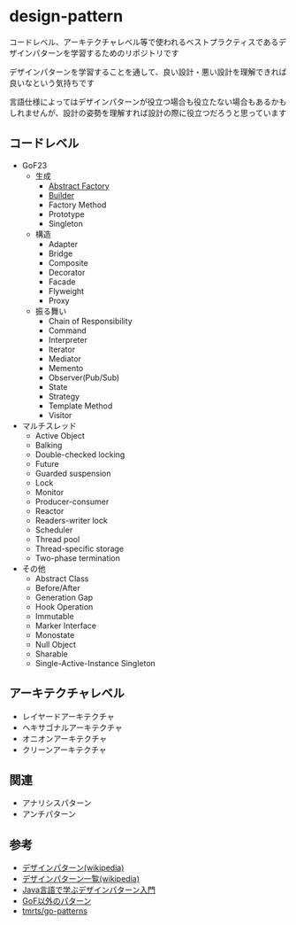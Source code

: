 # design-pattern

コードレベル、アーキテクチャレベル等で使われるベストプラクティスであるデザインパターンを学習するためのリポジトリです

デザインパターンを学習することを通して、良い設計・悪い設計を理解できれば良いなという気持ちです

言語仕様によってはデザインパターンが役立つ場合も役立たない場合もあるかもしれませんが、設計の姿勢を理解すれば設計の際に役立つだろうと思っています

## コードレベル
- GoF23
  - 生成
    - [Abstract Factory](/code/creational/abstract_factory/)
    - [Builder](/code/creational/builder/)
    - Factory Method
    - Prototype
    - Singleton
  - 構造
    - Adapter
    - Bridge
    - Composite
    - Decorator
    - Facade
    - Flyweight
    - Proxy
  - 振る舞い
    - Chain of Responsibility
    - Command
    - Interpreter
    - Iterator
    - Mediator
    - Memento
    - Observer(Pub/Sub)
    - State
    - Strategy
    - Template Method
    - Visitor
- マルチスレッド
  - Active Object
  - Balking
  - Double-checked locking
  - Future
  - Guarded suspension
  - Lock
  - Monitor
  - Producer-consumer
  - Reactor
  - Readers-writer lock
  - Scheduler
  - Thread pool
  - Thread-specific storage
  - Two-phase termination
- その他
  - Abstract Class
  - Before/After
  - Generation Gap
  - Hook Operation
  - Immutable
  - Marker Interface
  - Monostate
  - Null Object
  - Sharable
  - Single-Active-Instance Singleton

## アーキテクチャレベル
- レイヤードアーキテクチャ
- ヘキサゴナルアーキテクチャ
- オニオンアーキテクチャ
- クリーンアーキテクチャ

## 関連
- アナリシスパターン
- アンチパターン

## 参考
- [デザインパターン(wikipedia)](https://ja.wikipedia.org/wiki/デザインパターン_%28ソフトウェア%29)
- [デザインパターン一覧(wikipedia)](https://ja.wikipedia.org/wiki/デザインパターンの一覧)
- [Java言語で学ぶデザインパターン入門](https://www.amazon.co.jp/dp/4797327030)
- [GoF以外のパターン](https://www.hyuki.com/dp/dpinfo.html)
- [tmrts/go-patterns](https://github.com/tmrts/go-patterns)

